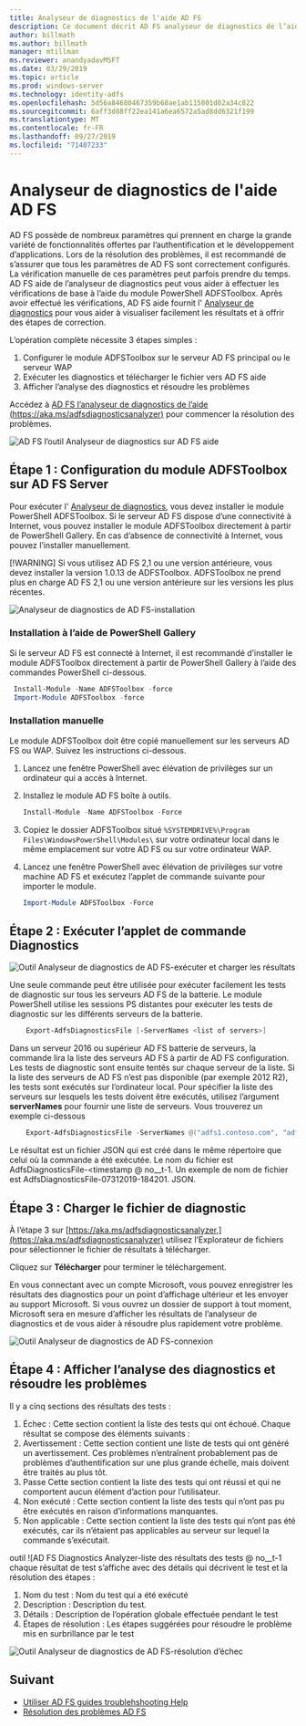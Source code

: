 ```yaml
---
title: Analyseur de diagnostics de l'aide AD FS
description: Ce document décrit AD FS analyseur de diagnostics de l’aide et comment il peut effectuer les vérifications de base à l’aide du module PowerShell de diagnostics AD FS.
author: billmath
ms.author: billmath
manager: mtillman
ms.reviewer: anandyadavMSFT
ms.date: 03/29/2019
ms.topic: article
ms.prod: windows-server
ms.technology: identity-adfs
ms.openlocfilehash: 5d56a84680467359b68ae1ab115801d82a34c822
ms.sourcegitcommit: 6aff3d88ff22ea141a6ea6572a5ad8dd6321f199
ms.translationtype: MT
ms.contentlocale: fr-FR
ms.lasthandoff: 09/27/2019
ms.locfileid: "71407233"
---
```

# <a name="ad-fs-help-diagnostics-analyzer"></a>Analyseur de diagnostics de l'aide AD FS

AD FS possède de nombreux paramètres qui prennent en charge la grande variété de fonctionnalités offertes par l’authentification et le développement d’applications. Lors de la résolution des problèmes, il est recommandé de s’assurer que tous les paramètres de AD FS sont correctement configurés. La vérification manuelle de ces paramètres peut parfois prendre du temps. AD FS aide de l’analyseur de diagnostics peut vous aider à effectuer les vérifications de base à l’aide du module PowerShell ADFSToolbox. Après avoir effectué les vérifications, AD FS aide fournit l' [Analyseur de diagnostics](https://aka.ms/adfsdiagnosticsanalyzer) pour vous aider à visualiser facilement les résultats et à offrir des étapes de correction.

L’opération complète nécessite 3 étapes simples :

1. Configurer le module ADFSToolbox sur le serveur AD FS principal ou le serveur WAP
2. Exécuter les diagnostics et télécharger le fichier vers AD FS aide
3. Afficher l’analyse des diagnostics et résoudre les problèmes

Accédez à [AD FS l’analyseur de diagnostics de l’aide (https://aka.ms/adfsdiagnosticsanalyzer)](https://aka.ms/adfsdiagnosticsanalyzer) pour commencer la résolution des problèmes.

![AD FS l’outil Analyseur de diagnostics sur AD FS aide](media/ad-fs-diagonostics-analyzer/home.png)

## <a name="step-1-setup-the-adfstoolbox-module-on-ad-fs-server"></a>Étape 1 : Configuration du module ADFSToolbox sur AD FS Server

Pour exécuter l' [Analyseur de diagnostics](https://aka.ms/adfsdiagnosticsanalyzer), vous devez installer le module PowerShell ADFSToolbox. Si le serveur AD FS dispose d’une connectivité à Internet, vous pouvez installer le module ADFSToolbox directement à partir de PowerShell Gallery. En cas d’absence de connectivité à Internet, vous pouvez l’installer manuellement. 

[!WARNING]
Si vous utilisez AD FS 2,1 ou une version antérieure, vous devez installer la version 1.0.13 de ADFSToolbox. ADFSToolbox ne prend plus en charge AD FS 2,1 ou une version antérieure sur les versions les plus récentes.

![Analyseur de diagnostics de AD FS-installation](media/ad-fs-diagonostics-analyzer/step1_v2.png)

### <a name="setup-using-powershell-gallery"></a>Installation à l’aide de PowerShell Gallery

Si le serveur AD FS est connecté à Internet, il est recommandé d’installer le module ADFSToolbox directement à partir de PowerShell Gallery à l’aide des commandes PowerShell ci-dessous.

   ```powershell
    Install-Module -Name ADFSToolbox -force
    Import-Module ADFSToolbox -force
   ```

### <a name="setup-manually"></a>Installation manuelle

Le module ADFSToolbox doit être copié manuellement sur les serveurs AD FS ou WAP. Suivez les instructions ci-dessous.

1. Lancez une fenêtre PowerShell avec élévation de privilèges sur un ordinateur qui a accès à Internet.
2. Installez le module AD FS boîte à outils.

    ```powershell
    Install-Module -Name ADFSToolbox -Force
    ```
3. Copiez le dossier ADFSToolbox situé `%SYSTEMDRIVE%\Program Files\WindowsPowerShell\Modules\` sur votre ordinateur local dans le même emplacement sur votre AD FS ou sur votre ordinateur WAP.

4. Lancez une fenêtre PowerShell avec élévation de privilèges sur votre machine AD FS et exécutez l’applet de commande suivante pour importer le module.

    ```powershell
    Import-Module ADFSToolbox -Force
    ```

## <a name="step-2-execute-the-diagnostics-cmdlet"></a>Étape 2 : Exécuter l’applet de commande Diagnostics

![Outil Analyseur de diagnostics de AD FS-exécuter et charger les résultats](media/ad-fs-diagonostics-analyzer/step2_v2.png)

Une seule commande peut être utilisée pour exécuter facilement les tests de diagnostic sur tous les serveurs AD FS de la batterie. Le module PowerShell utilise les sessions PS distantes pour exécuter les tests de diagnostic sur les différents serveurs de la batterie.

```powershell
    Export-AdfsDiagnosticsFile [-ServerNames <list of servers>]
```

Dans un serveur 2016 ou supérieur AD FS batterie de serveurs, la commande lira la liste des serveurs AD FS à partir de AD FS configuration. Les tests de diagnostic sont ensuite tentés sur chaque serveur de la liste. Si la liste des serveurs de AD FS n’est pas disponible (par exemple 2012 R2), les tests sont exécutés sur l’ordinateur local. Pour spécifier la liste des serveurs sur lesquels les tests doivent être exécutés, utilisez l’argument **serverNames** pour fournir une liste de serveurs. Vous trouverez un exemple ci-dessous

```powershell
    Export-AdfsDiagnosticsFile -ServerNames @("adfs1.contoso.com", "adfs2.contoso.com")
```

Le résultat est un fichier JSON qui est créé dans le même répertoire que celui où la commande a été exécutée. Le nom du fichier est AdfsDiagnosticsFile-\<timestamp @ no__t-1. Un exemple de nom de fichier est AdfsDiagnosticsFile-07312019-184201. JSON.

## <a name="step-3-upload-the-diagnostics-file"></a>Étape 3 : Charger le fichier de diagnostic

À l’étape 3 sur [https://aka.ms/adfsdiagnosticsanalyzer,](https://aka.ms/adfsdiagnosticsanalyzer) utilisez l’Explorateur de fichiers pour sélectionner le fichier de résultats à télécharger.

Cliquez sur **Télécharger** pour terminer le téléchargement.

En vous connectant avec un compte Microsoft, vous pouvez enregistrer les résultats des diagnostics pour un point d’affichage ultérieur et les envoyer au support Microsoft. Si vous ouvrez un dossier de support à tout moment, Microsoft sera en mesure d’afficher les résultats de l’analyseur de diagnostics et de vous aider à résoudre plus rapidement votre problème.

![Outil Analyseur de diagnostics de AD FS-connexion](media/ad-fs-diagonostics-analyzer/sign_in_step.png)

## <a name="step-4-view-diagnostics-analysis-and-resolve-any-issues"></a>Étape 4 : Afficher l’analyse des diagnostics et résoudre les problèmes

Il y a cinq sections des résultats des tests :

1. Échec : Cette section contient la liste des tests qui ont échoué. Chaque résultat se compose des éléments suivants :
2. Avertissement : Cette section contient une liste de tests qui ont généré un avertissement. Ces problèmes n’entraînent probablement pas de problèmes d’authentification sur une plus grande échelle, mais doivent être traités au plus tôt.
3. Passe Cette section contient la liste des tests qui ont réussi et qui ne comportent aucun élément d’action pour l’utilisateur.
4. Non exécuté : Cette section contient la liste des tests qui n’ont pas pu être exécutés en raison d’informations manquantes.
5. Non applicable : Cette section contient la liste des tests qui n’ont pas été exécutés, car ils n’étaient pas applicables au serveur sur lequel la commande s’exécutait.

outil ![AD FS Diagnostics Analyzer-liste des résultats des tests @ no__t-1 chaque résultat de test s’affiche avec des détails qui décrivent le test et la résolution des étapes :

1. Nom du test : Nom du test qui a été exécuté
2. Description : Description du test.
3. Détails : Description de l’opération globale effectuée pendant le test
4. Étapes de résolution : Les étapes suggérées pour résoudre le problème mis en surbrillance par le test

![Outil Analyseur de diagnostics de AD FS-résolution d’échec](media/ad-fs-diagonostics-analyzer/step3b_v3.png)

## <a name="next"></a>Suivant

- [Utiliser AD FS guides troublehshooting Help](https://aka.ms/adfshelp/troubleshooting )
- [Résolution des problèmes AD FS](ad-fs-tshoot-overview.md)

